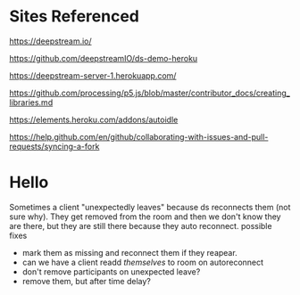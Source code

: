 # Sites Referenced

https://deepstream.io/

https://github.com/deepstreamIO/ds-demo-heroku

https://deepstream-server-1.herokuapp.com/

https://github.com/processing/p5.js/blob/master/contributor_docs/creating_libraries.md

https://elements.heroku.com/addons/autoidle

https://help.github.com/en/github/collaborating-with-issues-and-pull-requests/syncing-a-fork

# Hello

Sometimes a client "unexpectedly leaves" because ds reconnects them (not sure why).
They get removed from the room and then we don't know they are there, but they are still there because they auto reconnect.
possible fixes

- mark them as missing and reconnect them if they reapear.
- can we have a client readd _themselves_ to room on autoreconnect
- don't remove participants on unexpected leave?
- remove them, but after time delay?
